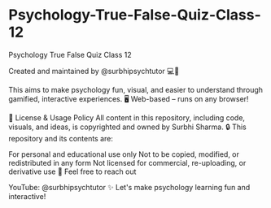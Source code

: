 # Psychology-True-False-Quiz-Class-12
Psychology True False Quiz Class 12

Created and maintained by @surbhipsychtutor 💻📘

This aims to make psychology fun, visual, and easier to understand through gamified, interactive experiences. 🖥 Web-based – runs on any browser!

📜 License & Usage Policy All content in this repository, including code, visuals, and ideas, is copyrighted and owned by Surbhi Sharma. 🔒 This repository and its contents are:

For personal and educational use only Not to be copied, modified, or redistributed in any form Not licensed for commercial, re-uploading, or derivative use 📩 Feel free to reach out

YouTube: @surbhipsychtutor ✨ Let's make psychology learning fun and interactive!
